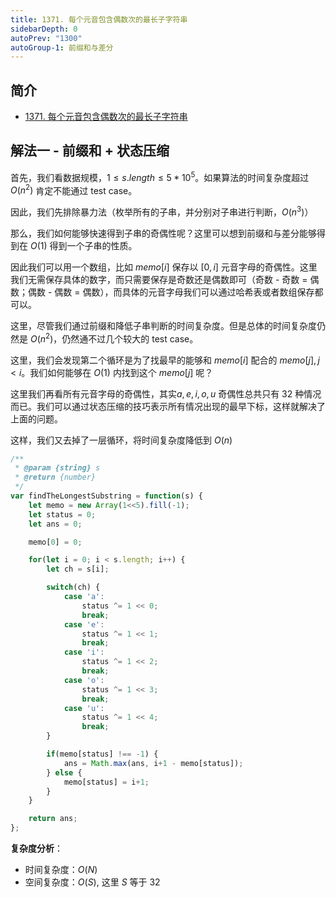 ```yaml
---
title: 1371. 每个元音包含偶数次的最长子字符串
sidebarDepth: 0
autoPrev: "1300"
autoGroup-1: 前缀和与差分
---
```

## 简介
- [1371. 每个元音包含偶数次的最长子字符串](https://leetcode-cn.com/problems/find-the-longest-substring-containing-vowels-in-even-counts/)

## 解法一 - 前缀和 + 状态压缩
首先，我们看数据规模，$1 \leq s.length \leq 5*10^5$。如果算法的时间复杂度超过 $O(n^2)$ 肯定不能通过 test case。

因此，我们先排除暴力法（枚举所有的子串，并分别对子串进行判断，$O(n^3)$）

那么，我们如何能够快速得到子串的奇偶性呢？这里可以想到前缀和与差分能够得到在 $O(1)$ 得到一个子串的性质。

因此我们可以用一个数组，比如 $memo[i]$ 保存以 $[0, i]$ 元音字母的奇偶性。这里我们无需保存具体的数字，而只需要保存是奇数还是偶数即可（奇数 - 奇数 = 偶数；偶数 - 偶数 = 偶数），而具体的元音字母我们可以通过哈希表或者数组保存都可以。

这里，尽管我们通过前缀和降低子串判断的时间复杂度。但是总体的时间复杂度仍然是 $O(n^2)$，仍然通不过几个较大的 test case。

这里，我们会发现第二个循环是为了找最早的能够和 $memo[i]$ 配合的 $memo[j], j < i$。我们如何能够在 $O(1)$ 内找到这个 $memo[j]$ 呢？

这里我们再看所有元音字母的奇偶性，其实$a, e, i, o, u$ 奇偶性总共只有 32 种情况而已。我们可以通过状态压缩的技巧表示所有情况出现的最早下标，这样就解决了上面的问题。

这样，我们又去掉了一层循环，将时间复杂度降低到 $O(n)$

```javascript
/**
 * @param {string} s
 * @return {number}
 */
var findTheLongestSubstring = function(s) {
    let memo = new Array(1<<5).fill(-1);
    let status = 0;
    let ans = 0;

    memo[0] = 0;

    for(let i = 0; i < s.length; i++) {
        let ch = s[i];

        switch(ch) {
            case 'a':
                status ^= 1 << 0;
                break;
            case 'e':
                status ^= 1 << 1;
                break;
            case 'i':
                status ^= 1 << 2;
                break;
            case 'o':
                status ^= 1 << 3;
                break;
            case 'u':
                status ^= 1 << 4;
                break;
        }

        if(memo[status] !== -1) {
            ans = Math.max(ans, i+1 - memo[status]);
        } else {
            memo[status] = i+1;
        }
    }

    return ans;
};
```
**复杂度分析**：
- 时间复杂度：$O(N)$
- 空间复杂度：$O(S)$, 这里 $S$ 等于 32